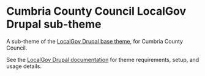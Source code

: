# Cumbria County Council LocalGov Drupal sub-theme

A sub-theme of the [LocalGov Drupal base theme](https://github.com/localgovdrupal/localgov_base), for Cumbria County Council.

See the [LocalGov Drupal documentation](https://localgovdrupal.org/) for theme requirements, setup, and usage details.
